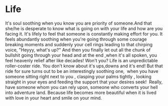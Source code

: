 # Life
It's soul soothing when you know you are priority of someone.And that she/he is desperate to know what is going on with your life and how are you facing it. It's lifely to feel that someone is constantly making effort for you. It feels abundantly soothing when you're going through some courage breaking moments and suddenly your cell rings leading to that chirping voice, "Heyyy, what's up?" And then you finally let out all the chunk of bullshit going through your head and at the end ,when it's all spoken, you feel heavenly relief after like decades! Won't you?  Life is an unpredictable roller-coster ride. You don't know about it's ups,downs and it's end! But that ride for sure turns out to be an interestingly soothing one,  when you have someone sitting right next to you , clasping your palms tightly , looking straight in your eyes and feeding the support that your desires seek!  Really, have someone whom you can rely upon, someone who converts your hell into adventure land.  Because life becomes more beautiful when it is lived with love in your heart and smile on your mind.
